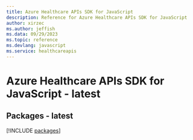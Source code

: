```yaml
---
title: Azure Healthcare APIs SDK for JavaScript
description: Reference for Azure Healthcare APIs SDK for JavaScript
author: xirzec
ms.author: jeffish
ms.data: 09/29/2023
ms.topic: reference
ms.devlang: javascript
ms.service: healthcareapis
---
```

# Azure Healthcare APIs SDK for JavaScript - latest
## Packages - latest
[!INCLUDE [packages](healthcare-apis-index.md)]